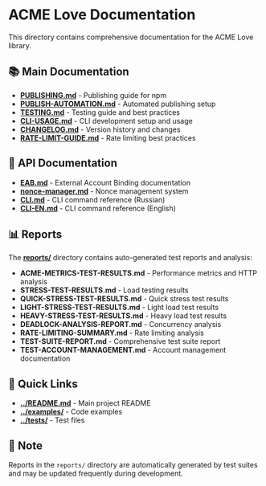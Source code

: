 # ACME Love Documentation

This directory contains comprehensive documentation for the ACME Love library.

## 📚 Main Documentation

- **[PUBLISHING.md](PUBLISHING.md)** - Publishing guide for npm
- **[PUBLISH-AUTOMATION.md](PUBLISH-AUTOMATION.md)** - Automated publishing setup
- **[TESTING.md](TESTING.md)** - Testing guide and best practices
- **[CLI-USAGE.md](CLI-USAGE.md)** - CLI development setup and usage
- **[CHANGELOG.md](CHANGELOG.md)** - Version history and changes
- **[RATE-LIMIT-GUIDE.md](RATE-LIMIT-GUIDE.md)** - Rate limiting best practices

## 🔧 API Documentation

- **[EAB.md](EAB.md)** - External Account Binding documentation
- **[nonce-manager.md](nonce-manager.md)** - Nonce management system
- **[CLI.md](CLI.md)** - CLI command reference (Russian)
- **[CLI-EN.md](CLI-EN.md)** - CLI command reference (English)

## 📊 Reports

The **[reports/](reports/)** directory contains auto-generated test reports and analysis:

- **ACME-METRICS-TEST-RESULTS.md** - Performance metrics and HTTP analysis
- **STRESS-TEST-RESULTS.md** - Load testing results
- **QUICK-STRESS-TEST-RESULTS.md** - Quick stress test results
- **LIGHT-STRESS-TEST-RESULTS.md** - Light load test results
- **HEAVY-STRESS-TEST-RESULTS.md** - Heavy load test results
- **DEADLOCK-ANALYSIS-REPORT.md** - Concurrency analysis
- **RATE-LIMITING-SUMMARY.md** - Rate limiting analysis
- **TEST-SUITE-REPORT.md** - Comprehensive test suite report
- **TEST-ACCOUNT-MANAGEMENT.md** - Account management documentation

## 🚀 Quick Links

- **[../README.md](../README.md)** - Main project README
- **[../examples/](../examples/)** - Code examples
- **[../**tests**/](../**tests**)** - Test files

## 📝 Note

Reports in the `reports/` directory are automatically generated by test suites and may be updated frequently during development.
